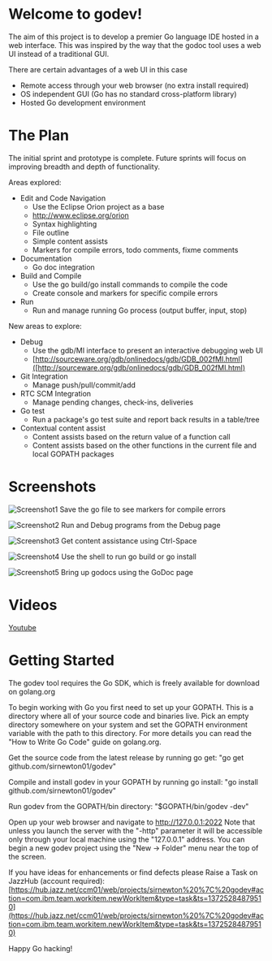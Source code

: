 # Welcome to godev!

The aim of this project is to develop a premier Go language IDE hosted in a web interface. This was inspired by the way that the godoc tool uses a web UI instead of a traditional GUI.

There are certain advantages of a web UI in this case 


* Remote access through your web browser (no extra install required)
* OS independent GUI (Go has no standard cross-platform library)
* Hosted Go development environment

# The Plan

The initial sprint and prototype is complete. Future sprints will focus on improving breadth and depth of functionality.

Areas explored:

* Edit and Code Navigation
    + Use the Eclipse Orion project as a base
    + http://www.eclipse.org/orion
    + Syntax highlighting
    + File outline
    + Simple content assists
    + Markers for compile errors, todo comments, fixme comments
* Documentation
    + Go doc integration
* Build and Compile
    + Use the go build/go install commands to compile the code
    + Create console and markers for specific compile errors
* Run
    + Run and manage running Go process (output buffer, input, stop)

New areas to explore:

* Debug
    + Use the gdb/MI interface to present an interactive debugging web UI
    + [http://sourceware.org/gdb/onlinedocs/gdb/GDB_002fMI.html]([http://sourceware.org/gdb/onlinedocs/gdb/GDB_002fMI.html)
* Git Integration
    + Manage push/pull/commit/add
* RTC SCM Integration
    + Manage pending changes, check-ins, deliveries
* Go test
    + Run a package's go test suite and report back results in a table/tree
* Contextual content assist
    + Content assists based on the return value of a function call
    + Content assists based on the other functions in the current file and local GOPATH packages 

# Screenshots

![Screenshot1](https://hub.jazz.net/ccm01/service/com.ibm.team.workitem.service.internal.rest.IAttachmentRestService/repo/csid/Attachment/godev-screenshot1.png?itemId=_MwuvANtwEeKv4ph699mytQ)
Save the go file to see markers for compile errors

![Screenshot2](https://hub.jazz.net/ccm01/service/com.ibm.team.workitem.service.internal.rest.IAttachmentRestService/repo/csid/Attachment/godev-screenshot2.png?itemId=_Mx07MNtwEeKv4ph699mytQ)
Run and Debug programs from the Debug page
	
![Screenshot3](https://hub.jazz.net/ccm01/service/com.ibm.team.workitem.service.internal.rest.IAttachmentRestService/repo/csid/Attachment/godev-screenshot3.png?itemId=_MzNbQNtwEeKv4ph699mytQ)
Get content assistance using Ctrl-Space

![Screenshot4](https://hub.jazz.net/ccm01/service/com.ibm.team.workitem.service.internal.rest.IAttachmentRestService/repo/csid/Attachment/godev-screenshot4.png?itemId=_Mznq8NtwEeKv4ph699mytQ)
Use the shell to run go build or go install

![Screenshot5](https://hub.jazz.net/ccm01/service/com.ibm.team.workitem.service.internal.rest.IAttachmentRestService/repo/csid/Attachment/godev-screenshot5.png?itemId=_M0X44NtwEeKv4ph699mytQ)
Bring up godocs using the GoDoc page

# Videos
[Youtube](http://www.youtube.com/watch?feature=player_embedded&v=UTfHDbUUECg)

# Getting Started

The godev tool requires the Go SDK, which is freely available for download on golang.org 

To begin working with Go you first need to set up your GOPATH. This is a directory where all of your source code and binaries live. Pick an empty directory somewhere on your system and set the GOPATH environment variable with the path to this directory. For more details you can read the "How to Write Go Code" guide on golang.org. 

Get the source code from the latest release by running go get: "go get github.com/sirnewton01/godev"

Compile and install godev in your GOPATH by running go install: "go install github.com/sirnewton01/godev"

Run godev from the GOPATH/bin directory: "$GOPATH/bin/godev -dev"

Open up your web browser and navigate to http://127.0.0.1:2022 Note that unless you launch the server with the "-http" parameter it will be accessible only through your local machine using the "127.0.0.1" address. You can begin a new godev project using the "New -> Folder" menu near the top of the screen.

If you have ideas for enhancements or find defects please Raise a Task on JazzHub (account required): [https://hub.jazz.net/ccm01/web/projects/sirnewton%20%7C%20godev#action=com.ibm.team.workitem.newWorkItem&type=task&ts=13725284879510](https://hub.jazz.net/ccm01/web/projects/sirnewton%20%7C%20godev#action=com.ibm.team.workitem.newWorkItem&type=task&ts=13725284879510)

Happy Go hacking! 
